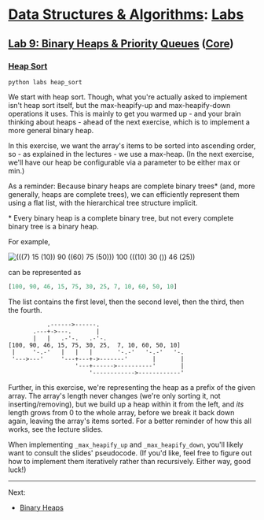 # [Data Structures & Algorithms](https://github.com/bertie-wheen/dsa-2023-4/blob/trunk/README.md): [Labs](https://github.com/bertie-wheen/dsa-2023-4/blob/trunk/labs/README.md)

## [Lab 9: Binary Heaps & Priority Queues](https://github.com/bertie-wheen/dsa-2023-4/blob/trunk/labs/lab9/README.md) ([Core](https://github.com/bertie-wheen/dsa-2023-4/blob/trunk/labs/lab9/core/README.md))

### [Heap Sort](https://github.com/bertie-wheen/dsa-2023-4/blob/trunk/labs/lab9/core/heap_sort/README.md)
```shell
python labs heap_sort
```

We start with heap sort. Though, what you're actually asked to implement isn't heap sort itself, but the max-heapify-up
and max-heapify-down operations it uses. This is mainly to get you warmed up - and your brain thinking about heaps -
ahead of the next exercise, which is to implement a more general binary heap.

In this exercise, we want the array's items to be sorted into ascending order, so - as explained in the lectures - we
use a max-heap. (In the next exercise, we'll have our heap be configurable via a parameter to be either max or min.)

As a reminder: Because binary heaps are complete binary trees* (and, more generally, heaps are complete trees), we can
efficiently represent them using a flat list, with the hierarchical tree structure implicit.

\* Every binary heap is a complete binary tree, but not every complete binary tree is a binary heap.

For example,

![(((7) 15 (10)) 90 ((60) 75 (50))) 100 (((10) 30 ()) 46 (25))](https://github.com/bertie-wheen/dsa-2023-4/blob/trunk/labs/lib/resources/binary_heap/heap.png)

can be represented as
```python
[100, 90, 46, 15, 75, 30, 25, 7, 10, 60, 50, 10]
```

The list contains the first level, then the second level, then the third, then the fourth.
```
           .------>------.
       .---+->---.       |
       |   |   .-'-.   .-'-.
[100, 90, 46, 15, 75, 30, 25,  7, 10, 60, 50, 10]
 |     '-.-'   |   |   |       '-.-'   '-.-'   '-.
 '--->---'     '---+---+->-------'       |       |
                   '---+------>----------'       |
                       '------------>------------'
```

Further, in this exercise, we're representing the heap as a prefix of the given array. The array's length never changes
(we're only sorting it, not inserting/removing), but we build up a heap within it from the left, and _its_ length grows
from 0 to the whole array, before we break it back down again, leaving the array's items sorted. For a better reminder
of how this all works, see the lecture slides.

When implementing `_max_heapify_up` and `_max_heapify_down`, you'll likely want to consult the slides' pseudocode. (If
you'd like, feel free to figure out how to implement them iteratively rather than recursively. Either way, good luck!)

---

Next:
- [Binary Heaps](https://github.com/bertie-wheen/dsa-2023-4/blob/trunk/labs/lab9/core/binary_heap/README.md)
